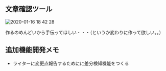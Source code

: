 ## 文章確認ツール

![ 2020-01-16 18 42 28](https://user-images.githubusercontent.com/13783329/72513240-368edd80-3890-11ea-8aa8-da1a8f86e874.png)

作るのめんどいから手伝ってほしい・・・（というか変わりに作って欲しい。。）

## 追加機能開発メモ

- ライターに変更点報告するためにに差分検知機能をつくる